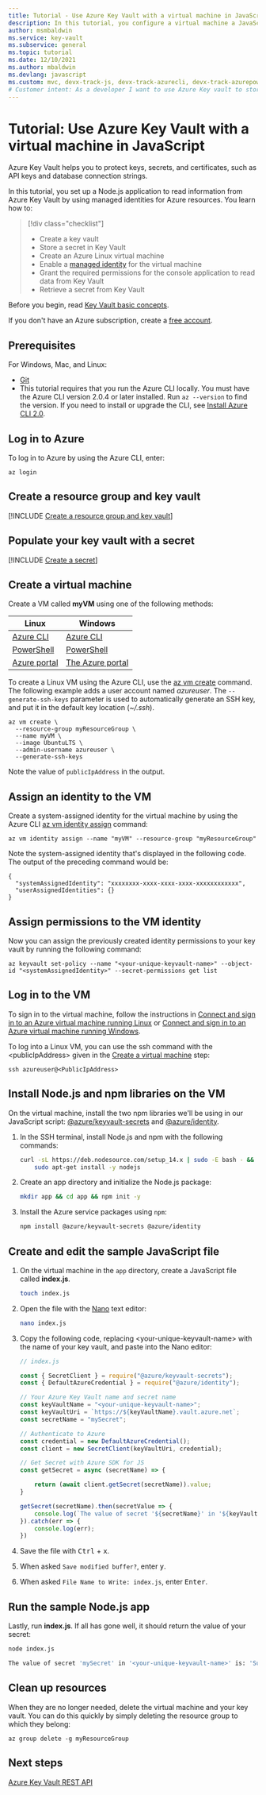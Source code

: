 ```yaml
---
title: Tutorial - Use Azure Key Vault with a virtual machine in JavaScript | Microsoft Docs
description: In this tutorial, you configure a virtual machine a JavaScript application to read a secret from your key vault.
author: msmbaldwin
ms.service: key-vault
ms.subservice: general
ms.topic: tutorial
ms.date: 12/10/2021
ms.author: mbaldwin
ms.devlang: javascript
ms.custom: mvc, devx-track-js, devx-track-azurecli, devx-track-azurepowershell
# Customer intent: As a developer I want to use Azure Key vault to store secrets for my app, so that they are kept secure.
---
```


# Tutorial: Use Azure Key Vault with a virtual machine in JavaScript

Azure Key Vault helps you to protect keys, secrets, and certificates, such as API keys and database connection strings.

In this tutorial, you set up a Node.js application to read information from Azure Key Vault by using managed identities for Azure resources. You learn how to:

> [!div class="checklist"]
> * Create a key vault
> * Store a secret in Key Vault
> * Create an Azure Linux virtual machine
> * Enable a [managed identity](../../active-directory/managed-identities-azure-resources/overview.md) for the virtual machine
> * Grant the required permissions for the console application to read data from Key Vault
> * Retrieve a secret from Key Vault

Before you begin, read [Key Vault basic concepts](basic-concepts.md). 

If you don't have an Azure subscription, create a [free account](https://azure.microsoft.com/free/?WT.mc_id=A261C142F).

## Prerequisites

For Windows, Mac, and Linux:
  * [Git](https://git-scm.com/downloads)
  * This tutorial requires that you run the Azure CLI locally. You must have the Azure CLI version 2.0.4 or later installed. Run `az --version` to find the version. If you need to install or upgrade the CLI, see [Install Azure CLI 2.0](/cli/azure/install-azure-cli).

## Log in to Azure

To log in to Azure by using the Azure CLI, enter:

```azurecli
az login
```

## Create a resource group and key vault

[!INCLUDE [Create a resource group and key vault](../../../includes/key-vault-rg-kv-creation.md)]

## Populate your key vault with a secret

[!INCLUDE [Create a secret](../../../includes/key-vault-create-secret.md)]

## Create a virtual machine

Create a VM called **myVM** using one of the following methods:

| Linux | Windows |
|--|--|
| [Azure CLI](../../virtual-machines/linux/quick-create-cli.md) | [Azure CLI](../../virtual-machines/windows/quick-create-cli.md) |
| [PowerShell](../../virtual-machines/linux/quick-create-powershell.md) | [PowerShell](../../virtual-machines/windows/quick-create-powershell.md) |
| [Azure portal](../../virtual-machines/linux/quick-create-portal.md) | [The Azure portal](../../virtual-machines/windows/quick-create-portal.md) |

To create a Linux VM using the Azure CLI, use the [az vm create](/cli/azure/vm) command.  The following example adds a user account named *azureuser*. The `--generate-ssh-keys` parameter is used to automatically generate an SSH key, and put it in the default key location (*~/.ssh*). 

```azurecli-interactive
az vm create \
  --resource-group myResourceGroup \
  --name myVM \
  --image UbuntuLTS \
  --admin-username azureuser \
  --generate-ssh-keys
```

Note the value of `publicIpAddress` in the output.

## Assign an identity to the VM

Create a system-assigned identity for the virtual machine by using the Azure CLI [az vm identity assign](/cli/azure/vm/identity#az-vm-identity-assign) command:

```azurecli
az vm identity assign --name "myVM" --resource-group "myResourceGroup"
```

Note the system-assigned identity that's displayed in the following code. The output of the preceding command would be: 

```output
{
  "systemAssignedIdentity": "xxxxxxxx-xxxx-xxxx-xxxx-xxxxxxxxxxxx",
  "userAssignedIdentities": {}
}
```

## Assign permissions to the VM identity

Now you can assign the previously created identity permissions to your key vault by running the following command:

```azurecli
az keyvault set-policy --name "<your-unique-keyvault-name>" --object-id "<systemAssignedIdentity>" --secret-permissions get list
```

## Log in to the VM

To sign in to the virtual machine, follow the instructions in [Connect and sign in to an Azure virtual machine running Linux](../../virtual-machines/linux-vm-connect.md) or [Connect and sign in to an Azure virtual machine running Windows](../../virtual-machines/windows/connect-logon.md).


To log into a Linux VM, you can use the ssh command with the \<publicIpAddress\> given in the [Create a virtual machine](#create-a-virtual-machine) step:

```terminal
ssh azureuser@<PublicIpAddress>
```

## Install Node.js and npm libraries on the VM

On the virtual machine, install the two npm libraries we'll be using in our JavaScript script: [@azure/keyvault-secrets](https://www.npmjs.com/package/@azure/keyvault-secrets) and [@azure/identity](https://www.npmjs.com/package/@azure/identity).  

1. In the SSH terminal, install Node.js and npm with the following commands:

    ```bash
    curl -sL https://deb.nodesource.com/setup_14.x | sudo -E bash - && \
        sudo apt-get install -y nodejs
    ```

1. Create an app directory and initialize the Node.js package:

    ```bash
    mkdir app && cd app && npm init -y
    ```

1. Install the Azure service packages using `npm`:

    ```bash
    npm install @azure/keyvault-secrets @azure/identity
    ```

## Create and edit the sample JavaScript file

1. On the virtual machine in the `app` directory, create a JavaScript file called **index.js**. 

    ```bash
    touch index.js
    ```

1. Open the file with the [Nano](https://www.nano-editor.org/dist/latest/cheatsheet.html) text editor:

    ```bash
    nano index.js
    ```

1. Copy the following code, replacing \<your-unique-keyvault-name\> with the name of your key vault, and paste into the Nano editor:

    ```javascript
    // index.js
    
    const { SecretClient } = require("@azure/keyvault-secrets");
    const { DefaultAzureCredential } = require("@azure/identity");
    
    // Your Azure Key Vault name and secret name
    const keyVaultName = "<your-unique-keyvault-name>";
    const keyVaultUri = `https://${keyVaultName}.vault.azure.net`;
    const secretName = "mySecret";
    
    // Authenticate to Azure
    const credential = new DefaultAzureCredential();
    const client = new SecretClient(keyVaultUri, credential);
    
    // Get Secret with Azure SDK for JS
    const getSecret = async (secretName) => {
    
        return (await client.getSecret(secretName)).value;
    }
    
    getSecret(secretName).then(secretValue => {
        console.log(`The value of secret '${secretName}' in '${keyVaultName}' is: '${secretValue}'`);
    }).catch(err => {
        console.log(err);
    })
    ```

1. Save the file with <kbd>Ctrl</kbd> + <kbd>x</kbd>. 
1. When asked `Save modified buffer?`, enter <kbd>y</kbd>.
1. When asked `File Name to Write: index.js`, enter <kbd>Enter</kbd>.

## Run the sample Node.js app

Lastly, run **index.js**. If all has gone well, it should return the value of your secret:

```bash
node index.js

The value of secret 'mySecret' in '<your-unique-keyvault-name>' is: 'Success!'
```

## Clean up resources

When they are no longer needed, delete the virtual machine and your key vault.  You can do this quickly by simply deleting the resource group to which they belong:

```azurecli
az group delete -g myResourceGroup
```

## Next steps

[Azure Key Vault REST API](/rest/api/keyvault/)
